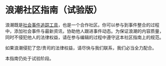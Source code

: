 # 浪潮社区指南（试验版）

浪潮既是[社会事件追踪工具](https://langchao.co/about)，也是一个合作社区。你可以参与到事件整合的过程中，添加社会事件与最新资讯，协助他人跟进事件动态。为保证浪潮的内容质量，同时不侵犯他人的法律权益，请在参与编辑的过程中遵守这本社区指南上的规范。

如果浪潮侵犯了您/贵司的法律权益，请尽快与我们联系，我们必当全力配合。

本指南仍处于试验阶段。

